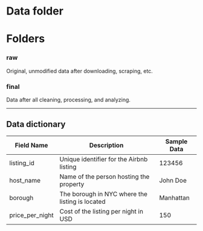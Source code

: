 # Data folder

# Folders

### raw

Original, unmodified data after downloading, scraping, etc.

### final

Data after all cleaning, processing, and analyzing.

---

## Data dictionary

| Field Name      | Description                                     | Sample Data |
| --------------- | ----------------------------------------------- | ----------- |
| listing_id      | Unique identifier for the Airbnb listing        | 123456      |
| host_name       | Name of the person hosting the property         | John Doe    |
| borough         | The borough in NYC where the listing is located | Manhattan   |
| price_per_night | Cost of the listing per night in USD            | 150         |
